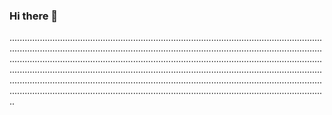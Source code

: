 ### Hi there 👋

..........................................................................................................................................................................................................................................................................................................................................................................................................................................................................................................................................................................................................................................................................................................................................................................